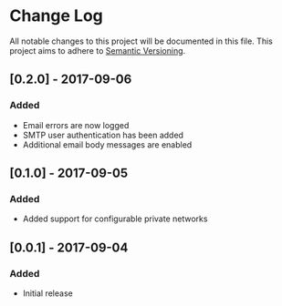 # Change Log
All notable changes to this project will be documented in this file.
This project aims to adhere to [Semantic Versioning](http://semver.org/).

## [0.2.0] - 2017-09-06
### Added
 - Email errors are now logged
 - SMTP user authentication has been added
 - Additional email body messages are enabled 

## [0.1.0] - 2017-09-05
### Added
 - Added support for configurable private networks

## [0.0.1] - 2017-09-04
### Added
 - Initial release
